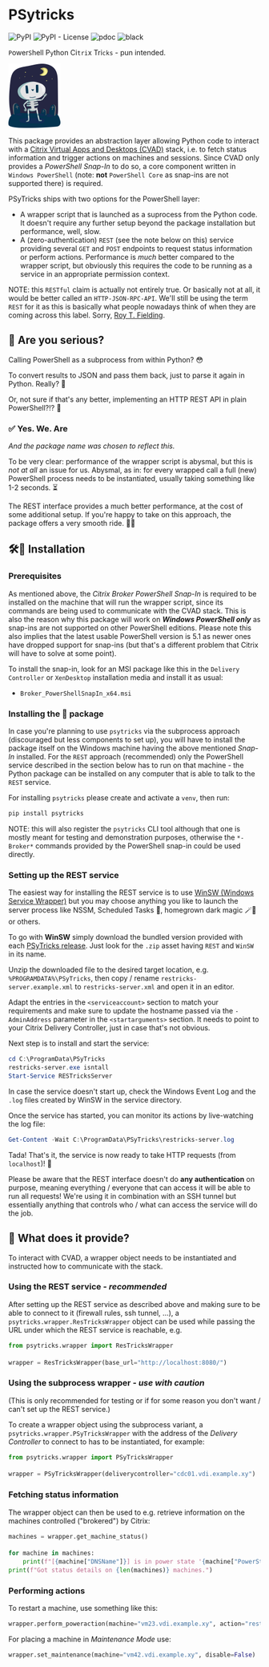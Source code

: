 # PSytricks

![PyPI](https://img.shields.io/pypi/v/psytricks)
![PyPI - License](https://img.shields.io/pypi/l/psytricks)
![pdoc](https://img.shields.io/badge/docs-pdoc-brightgreen.svg)
![black](https://img.shields.io/badge/code%20style-black-000000.svg)

`P`ower`S`hell P`y`thon Ci`tri`x Tri`cks` - pun intended.

![logo](https://raw.githubusercontent.com/imcf/psytricks/main/resources/images/logo.png)

This package provides an abstraction layer allowing Python code to interact with
a [Citrix Virtual Apps and Desktops (CVAD)][www_cvad] stack, i.e. to fetch
status information and trigger actions on machines and sessions. Since CVAD only
provides a *PowerShell Snap-In* to do so, a core component written in `Windows
PowerShell` (note: **not** `PowerShell Core` as snap-ins are not supported
there) is required.

PSyTricks ships with two options for the PowerShell layer:

* A wrapper script that is launched as a suprocess from the Python code. It
  doesn't require any further setup beyond the package installation but
  performance, well, slow.
* A (zero-authentication) `REST` (see the note below on this) service providing
  several `GET` and `POST` endpoints to request status information or perform
  actions. Performance is *much* better compared to the wrapper script, but
  obviously this requires the code to be running as a service in an appropriate
  permission context.

NOTE: this `RESTful` claim is actually not entirely true. Or basically not at
all, it would be better called an `HTTP-JSON-RPC-API`. We'll still be using the
term `REST` for it as this is basically what people nowadays think of when they
are coming across this label. Sorry, [Roy T. Fielding][www_rtf].

## 🤯 Are you serious?

Calling PowerShell as a subprocess from within Python? 😳

To convert results to JSON and pass them back, just to parse it again in Python.
Really? 🧐

Or, not sure if that's any better, implementing an HTTP REST API in plain
PowerShell?!? 🫣

### ✅ Yes. We. Are

*And the package name was chosen to reflect this.*

To be very clear: performance of the wrapper script is abysmal, but this is *not
at all* an issue for us. Abysmal, as in: for every wrapped call a full (new)
PowerShell process needs to be instantiated, usually taking something like 1-2
seconds. ⏳

The REST interface provides a much better performance, at the cost of some
additional setup. If you're happy to take on this approach, the package offers a
very smooth ride. 🎢🎡

## 🛠🚧 Installation

### Prerequisites

As mentioned above, the *Citrix Broker PowerShell Snap-In* is required to be
installed on the machine that will run the wrapper script, since its commands
are being used to communicate with the CVAD stack. This is also the reason why
this package will work on ***Windows PowerShell only*** as snap-ins are not
supported on other PowerShell editions. Please note this also implies that the
latest usable PowerShell version is 5.1 as newer ones have dropped support for
snap-ins (but that's a different problem that Citrix will have to solve at some
point).

To install the snap-in, look for an MSI package like this in the `Delivery
Controller` or `XenDesktop` installation media and install it as usual:

* `Broker_PowerShellSnapIn_x64.msi`

### Installing the 🐍 package

In case you're planning to use `psytricks` via the subprocess approach
(discouraged but less components to set up), you will have to install the
package itself on the Windows machine having the above mentioned *Snap-In*
installed. For the `REST` approach (recommended) only the PowerShell service
described in the section below has to run on that machine - the Python package
can be installed on any computer that is able to talk to the `REST` service.

For installing `psytricks` please create and activate a `venv`, then run:

```bash
pip install psytricks
```

NOTE: this will also register the `psytricks` CLI tool although that one is
mostly meant for testing and demonstration purposes, otherwise the `*-Broker*`
commands provided by the PowerShell snap-in could be used directly.

### Setting up the REST service

The easiest way for installing the REST service is to use [WinSW (Windows
Service Wrapper)][www_winsw] but you may choose anything you like to launch the
server process like NSSM, Scheduled Tasks 📅, homegrown dark magic 🪄🔮 or
others.

To go with **WinSW** simply download the bundled version provided with each
[PSyTricks release][www_releases]. Just look for the `.zip` asset having `REST`
and `WinSW` in its name.

Unzip the downloaded file to the desired target location, e.g.
`%PROGRAMDATA%\PSyTricks`, then copy / rename `restricks-server.example.xml` to
`restricks-server.xml` and open it in an editor.

Adapt the entries in the `<serviceaccount>` section to match your requirements
and make sure to update the hostname passed via the `-AdminAddress` parameter in
the `<startarguments>` section. It needs to point to your Citrix Delivery
Controller, just in case that's not obvious.

Next step is to install and start the service:

```PowerShell
cd C:\ProgramData\PSyTricks
restricks-server.exe isntall
Start-Service RESTricksServer
```

In case the service doesn't start up, check the Windows Event Log and the `.log`
files created by WinSW in the service directory.

Once the service has started, you can monitor its actions by live-watching the
log file:

```PowerShell
Get-Content -Wait C:\ProgramData\PSyTricks\restricks-server.log
```

Tada! That's it, the service is now ready to take HTTP requests (from
`localhost`)! 🎉

Please be aware that the REST interface doesn't do **any authentication** on
purpose, meaning everything / everyone that can access it will be able to run
all requests! We're using it in combination with an SSH tunnel but essentially
anything that controls who / what can access the service will do the job.

## 🎪 What does it provide?

To interact with CVAD, a wrapper object needs to be
instantiated and instructed how to communicate with the stack.

### Using the REST service - *recommended*

After setting up the REST service as described above and making sure to be able
to connect to it (firewall rules, ssh tunnel, ...), a
`psytricks.wrapper.ResTricksWrapper` object can be used while passing the URL
under which the REST service is reachable, e.g.

```Python
from psytricks.wrapper import ResTricksWrapper

wrapper = ResTricksWrapper(base_url="http://localhost:8080/")
```

### Using the subprocess wrapper - *use with caution*

(This is only recommended for testing or if for some reason you don't want /
can't set up the REST service.)

To create a wrapper object using the subprocess variant, a
`psytricks.wrapper.PSyTricksWrapper` with the address of the *Delivery
Controller* to connect to has to be instantiated, for example:

```Python
from psytricks.wrapper import PSyTricksWrapper

wrapper = PSyTricksWrapper(deliverycontroller="cdc01.vdi.example.xy")
```

### Fetching status information

The wrapper object can then be used to e.g. retrieve information on the machines
controlled ("brokered") by Citrix:

```Python
machines = wrapper.get_machine_status()

for machine in machines:
    print(f"[{machine["DNSName"]}] is in power state '{machine["PowerState"]}'")
print(f"Got status details on {len(machines)} machines.")
```

### Performing actions

To restart a machine, use something like this:

```Python
wrapper.perform_poweraction(machine="vm23.vdi.example.xy", action="restart")
```

For placing a machine in *Maintenance Mode* use:

```Python
wrapper.set_maintenance(machine="vm42.vdi.example.xy", disable=False)
```

[www_cvad]: https://docs.citrix.com/en-us/citrix-virtual-apps-desktops
[www_winsw]: https://github.com/winsw/winsw
[www_releases]: https://github.com/imcf/psytricks/releases
[www_rtf]: https://roy.gbiv.com/untangled/2008/rest-apis-must-be-hypertext-driven
